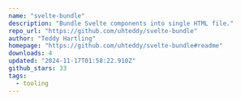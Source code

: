 ```yaml
---
name: "svelte-bundle"
description: "Bundle Svelte components into single HTML file."
repo_url: "https://github.com/uhteddy/svelte-bundle"
author: "Teddy Hartling"
homepage: "https://github.com/uhteddy/svelte-bundle#readme"
downloads: 4
updated: "2024-11-17T01:58:22.910Z"
github_stars: 33
tags: 
  - tooling
---
```

